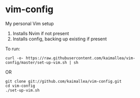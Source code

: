 vim-config
==========

My personal Vim setup

1. Installs Nvim if not present
2. Installs config, backing up existing if present

To run:

```
curl -o- https://raw.githubusercontent.com/kaimallea/vim-config/master/set-up-vim.sh | sh
```

OR

```
git clone git://github.com/kaimallea/vim-config.git
cd vim-config
./set-up-vim.sh
```
